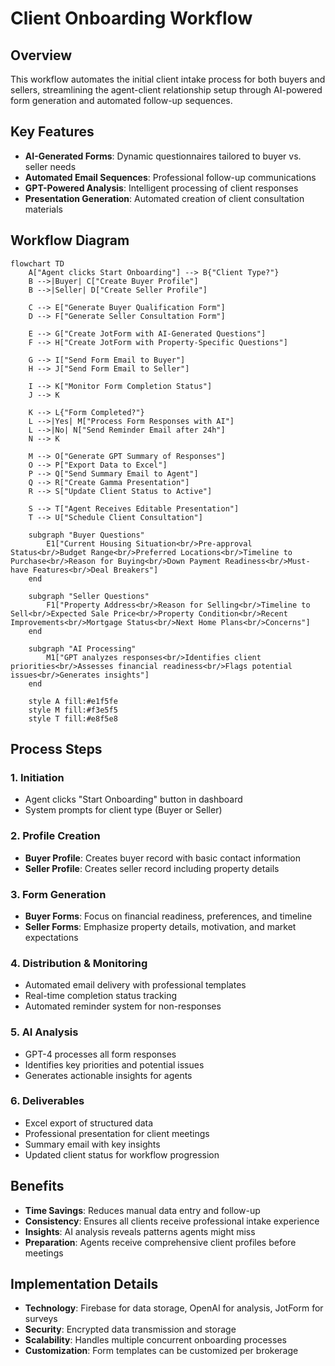 # Client Onboarding Workflow

## Overview
This workflow automates the initial client intake process for both buyers and sellers, streamlining the agent-client relationship setup through AI-powered form generation and automated follow-up sequences.

## Key Features
- **AI-Generated Forms**: Dynamic questionnaires tailored to buyer vs. seller needs
- **Automated Email Sequences**: Professional follow-up communications
- **GPT-Powered Analysis**: Intelligent processing of client responses
- **Presentation Generation**: Automated creation of client consultation materials

## Workflow Diagram

```mermaid
flowchart TD
    A["Agent clicks Start Onboarding"] --> B{"Client Type?"}
    B -->|Buyer| C["Create Buyer Profile"]
    B -->|Seller| D["Create Seller Profile"]
    
    C --> E["Generate Buyer Qualification Form"]
    D --> F["Generate Seller Consultation Form"]
    
    E --> G["Create JotForm with AI-Generated Questions"]
    F --> H["Create JotForm with Property-Specific Questions"]
    
    G --> I["Send Form Email to Buyer"]
    H --> J["Send Form Email to Seller"]
    
    I --> K["Monitor Form Completion Status"]
    J --> K
    
    K --> L{"Form Completed?"}
    L -->|Yes| M["Process Form Responses with AI"]
    L -->|No| N["Send Reminder Email after 24h"]
    N --> K
    
    M --> O["Generate GPT Summary of Responses"]
    O --> P["Export Data to Excel"]
    P --> Q["Send Summary Email to Agent"]
    Q --> R["Create Gamma Presentation"]
    R --> S["Update Client Status to Active"]
    
    S --> T["Agent Receives Editable Presentation"]
    T --> U["Schedule Client Consultation"]
    
    subgraph "Buyer Questions"
        E1["Current Housing Situation<br/>Pre-approval Status<br/>Budget Range<br/>Preferred Locations<br/>Timeline to Purchase<br/>Reason for Buying<br/>Down Payment Readiness<br/>Must-have Features<br/>Deal Breakers"]
    end
    
    subgraph "Seller Questions"
        F1["Property Address<br/>Reason for Selling<br/>Timeline to Sell<br/>Expected Sale Price<br/>Property Condition<br/>Recent Improvements<br/>Mortgage Status<br/>Next Home Plans<br/>Concerns"]
    end
    
    subgraph "AI Processing"
        M1["GPT analyzes responses<br/>Identifies client priorities<br/>Assesses financial readiness<br/>Flags potential issues<br/>Generates insights"]
    end
    
    style A fill:#e1f5fe
    style M fill:#f3e5f5
    style T fill:#e8f5e8
```

## Process Steps

### 1. Initiation
- Agent clicks "Start Onboarding" button in dashboard
- System prompts for client type (Buyer or Seller)

### 2. Profile Creation
- **Buyer Profile**: Creates buyer record with basic contact information
- **Seller Profile**: Creates seller record including property details

### 3. Form Generation
- **Buyer Forms**: Focus on financial readiness, preferences, and timeline
- **Seller Forms**: Emphasize property details, motivation, and market expectations

### 4. Distribution & Monitoring
- Automated email delivery with professional templates
- Real-time completion status tracking
- Automated reminder system for non-responses

### 5. AI Analysis
- GPT-4 processes all form responses
- Identifies key priorities and potential issues
- Generates actionable insights for agents

### 6. Deliverables
- Excel export of structured data
- Professional presentation for client meetings
- Summary email with key insights
- Updated client status for workflow progression

## Benefits
- **Time Savings**: Reduces manual data entry and follow-up
- **Consistency**: Ensures all clients receive professional intake experience
- **Insights**: AI analysis reveals patterns agents might miss
- **Preparation**: Agents receive comprehensive client profiles before meetings

## Implementation Details
- **Technology**: Firebase for data storage, OpenAI for analysis, JotForm for surveys
- **Security**: Encrypted data transmission and storage
- **Scalability**: Handles multiple concurrent onboarding processes
- **Customization**: Form templates can be customized per brokerage 